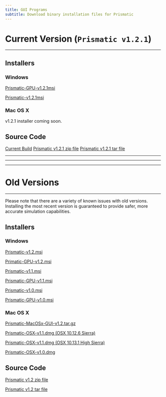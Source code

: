 ```yaml
---
title: GUI Programs
subtitle: Download binary installation files for Prismatic
---
```




# Current Version (`Prismatic v1.2.1`)

---
## Installers

### Windows 
[Prismatic-GPU-v1.2.1msi](https://github.com/prism-em/prismatic/releases/download/1.2.1/Prismatic-GPU-v1.2.1.msi)

[Prismatic-v1.2.1msi](https://github.com/prism-em/prismatic/releases/download/1.2.1/Prismatic-v1.2.1.msi)

### Mac OS X
v1.2.1 installer coming soon.

## Source Code
[Current Build](http://www.github.com/prism-em/prismatic)
[Prismatic v1.2.1 zip file](https://github.com/prism-em/prismatic/archive/v1.2.1.zip)
[Prismatic v1.2.1 tar file](https://github.com/prism-em/prismatic/archive/v1.2.1.tar.gz)

---
---
---

# Old Versions
---
Please note that there are a variety of known issues with old versions. Installing the most recent version is guaranteed to provide safer, more accurate simulation capabilities.

## Installers

### Windows 
[Prismatic-v1.2.msi](https://github.com/prism-em/prismatic/releases/download/v1.2/Prismatic-v1.2.msi)

[Primatic-GPU-v1.2.msi](https://github.com/prism-em/prismatic/releases/download/v1.2/Prismatic-GPU-v1.2.msi)

[Prismatic-v1.1.msi](https://drive.google.com/open?id=13TZZc1ZAzMMx-cmfiCJCL4pBPqW_icWS)

[Prismatic-GPU-v1.1.msi](https://drive.google.com/open?id=1B9Yq-BBWY3VvNRD-aiKTWGzDME7s8qPh)  

[Prismatic-v1.0.msi](https://drive.google.com/open?id=13TZZc1ZAzMMx-cmfiCJCL4pBPqW_icWS)

[Prismatic-GPU-v1.0.msi](https://drive.google.com/open?id=1MiIWWZTqMEfl-eRi3HQDdgf3iNmIgDS-)

### Mac OS X
[Prismatic-MacOSx-GUI-v1.2.tar.gz](https://github.com/prism-em/prismatic/releases/download/v1.2/Prismatic-MacOSx-GUI-v1.2.tar.gz)

[Prismatic-OSX-v1.1.dmg (OSX 10.12.6 Sierra)](https://drive.google.com/open?id=1S1utdTErovvkf-o5P4gTRB5IeC4smYqZ)

[Prismatic-OSX-v1.1.dmg (OSX 10.13.1 High Sierra)](https://drive.google.com/open?id=1OnclVmfDv9oIAXVdTbq6dp94DDiLuWfk) 

[Prismatic-OSX-v1.0.dmg](https://github.com/prism-em/prismatic-binaries/raw/master/Mac/Prismatic-v1.0.dmg.zip)  

## Source Code

[Prismatic v1.2 zip file](https://github.com/prism-em/prismatic/archive/v1.2.zip)

[Prismatic v1.2 tar file](https://github.com/prism-em/prismatic/archive/v1.2.tar.gz)